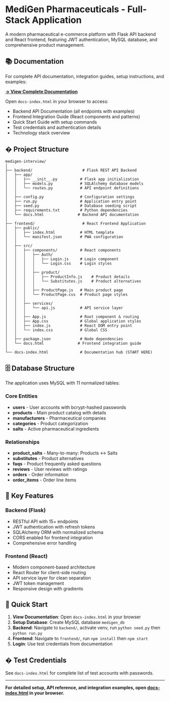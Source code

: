 # MediGen Pharmaceuticals - Full-Stack Application

A modern pharmaceutical e-commerce platform with Flask API backend and React frontend, featuring JWT authentication, MySQL database, and comprehensive product management.

## 📚 Documentation

For complete API documentation, integration guides, setup instructions, and examples:

**[→ View Complete Documentation](docs-index.html)**

Open `docs-index.html` in your browser to access:
- Backend API Documentation (all endpoints with examples)
- Frontend Integration Guide (React components and patterns)
- Quick Start Guide with setup commands
- Test credentials and authentication details
- Technology stack overview

## � Project Structure

```
medigen-interview/
│
├── backend/                      # Flask REST API Backend
│   ├── app/
│   │   ├── __init__.py          # Flask app initialization
│   │   ├── models.py            # SQLAlchemy database models
│   │   └── routes.py            # API endpoint definitions
│   │
│   ├── config.py                # Configuration settings
│   ├── run.py                   # Application entry point
│   ├── seed.py                  # Database seeding script
│   ├── requirements.txt         # Python dependencies
│   └── docs.html               # Backend API documentation
│
├── frontend/                     # React Frontend Application
│   ├── public/
│   │   ├── index.html           # HTML template
│   │   └── manifest.json        # PWA configuration
│   │
│   ├── src/
│   │   ├── components/          # React components
│   │   │   ├── Auth/
│   │   │   │   ├── Login.js     # Login component
│   │   │   │   └── Login.css    # Login styles
│   │   │   │
│   │   │   ├── product/
│   │   │   │   ├── ProductInfo.js    # Product details
│   │   │   │   └── Substitutes.js    # Product alternatives
│   │   │   │
│   │   │   ├── ProductPage.js   # Main product page
│   │   │   └── ProductPage.css  # Product page styles
│   │   │
│   │   ├── services/
│   │   │   └── api.js           # API service layer
│   │   │
│   │   ├── App.js               # Root component & routing
│   │   ├── App.css              # Global application styles
│   │   ├── index.js             # React DOM entry point
│   │   └── index.css            # Global CSS
│   │
│   ├── package.json             # Node dependencies
│   └── docs.html               # Frontend integration guide
│
└── docs-index.html              # Documentation hub (START HERE)
```

## 🗄️ Database Structure

The application uses MySQL with 11 normalized tables:

### Core Entities
- **users** - User accounts with bcrypt-hashed passwords
- **products** - Main product catalog with details
- **manufacturers** - Pharmaceutical companies
- **categories** - Product categorization
- **salts** - Active pharmaceutical ingredients

### Relationships
- **product_salts** - Many-to-many: Products ↔ Salts
- **substitutes** - Product alternatives
- **faqs** - Product frequently asked questions
- **reviews** - User reviews with ratings
- **orders** - Order information
- **order_items** - Order line items

## 🎯 Key Features

### Backend (Flask)
- RESTful API with 15+ endpoints
- JWT authentication with refresh tokens
- SQLAlchemy ORM with normalized schema
- CORS enabled for frontend integration
- Comprehensive error handling

### Frontend (React)
- Modern component-based architecture
- React Router for client-side routing
- API service layer for clean separation
- JWT token management
- Responsive design with gradients

## 🚀 Quick Start

1. **View Documentation**: Open `docs-index.html` in your browser
2. **Setup Database**: Create MySQL database `medigen_db`
3. **Backend**: Navigate to `backend/`, activate venv, run `python seed.py` then `python run.py`
4. **Frontend**: Navigate to `frontend/`, run `npm install` then `npm start`
5. **Login**: Use test credentials from documentation

## � Test Credentials

See `docs-index.html` for complete list of test accounts with passwords.

---

**For detailed setup, API reference, and integration examples, open [docs-index.html](docs-index.html) in your browser.**